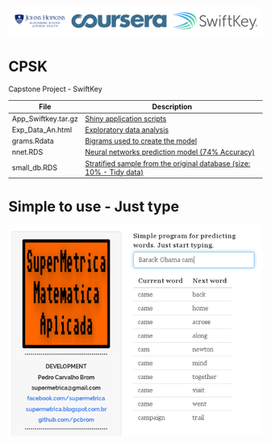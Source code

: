 ![](https://github.com/pcbrom/CPSK/blob/master/jhu.png?raw=true)

# **CPSK**
Capstone Project - SwiftKey

File|Description
---|---
App_Swiftkey.tar.gz|[Shiny application scripts](https://supermetrica.shinyapps.io/nextword/)
Exp_Data_An.html|[Exploratory data analysis](http://rpubs.com/pcbrom/exploratory)
grams.Rdata|[Bigrams used to create the model](https://www.dropbox.com/s/34wkoabz0jmn13w/bigrams.RDS?dl=1)
nnet.RDS|[Neural networks prediction model (74% Accuracy)](https://www.dropbox.com/s/tn53lef69u58wkl/nnet.RDS?dl=1)
small_db.RDS|[Stratified sample from the original database (size: 10% - Tidy data)](https://www.dropbox.com/s/iz8avrsgn4390qg/small_db.RDS?dl=1)

# **Simple to use - Just type**

![](https://github.com/pcbrom/CPSK/blob/master/imagem_prog.png?raw=true)
